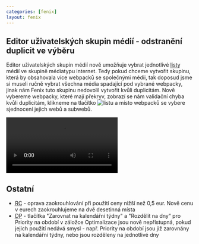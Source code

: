 ```yaml
---
categories: [fenix]
layout: fenix
---
```

## Editor uživatelských skupin médií - odstranění duplicit ve výběru
Editor uživatelských skupin médií nově umožňuje vybrat jednotlivé <abbr title="Listy jsou nejnižší potomci ve stromě, v našem případě se jedná o jednotlivé subweby, případně weby, které nemají subweby">listy</abbr> médií ve skupině médiatypu internet. Tedy pokud chceme vytvořit skupinu, která by obsahovala více webpacků se společnými médii, tak doposud jsme si museli ručně vybrat všechna média spadající pod vybrané webpacky, jinak nám Fenix tuto skupinu nedovolil vytvořit kvůli duplicitám. Nově vybereme webpacky, které mají překryv, zobrazí se nám validační chyba kvůli duplicitám, klikneme na tlačítko ![listu]({{site.url}}/data/list_button.png "listu") a místo webpacků se vybere sjednocení jejich webů a subwebů.

<video src="{{site.url}}/data/Webpack_listy.mp4" type="video/mp4" controls>Valetins</video>

## Ostatní
<ul>
	<li><abbr title="Reachové křivky">RC</abbr> - oprava zaokrouhlování při použití ceny nižší než 0,5 eur. Nově cenu v eurech zaokrouhlujeme na dvě desetinná místa</li>
	<li><abbr title="Detailní plán">DP</abbr> - tlačítka "Zarovnat na kalendářní týdny" a "Rozdělit na dny" pro Priority na období v záložce Optimalizace jsou nově nepřístupná, pokud jejich použití nedává smysl - např. Priority na období jsou již zarovnány na kalendářní týdny, nebo jsou rozděleny na jednotlivé dny</li>
</ul>